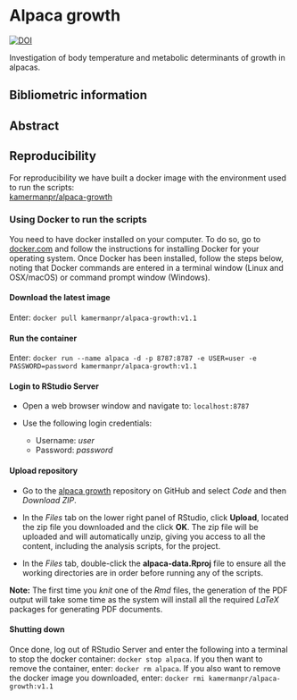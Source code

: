 # Alpaca growth

[![DOI](https://zenodo.org/badge/383789985.svg)](https://zenodo.org/badge/latestdoi/383789985)

Investigation of body temperature and metabolic determinants of growth in alpacas.

## Bibliometric information


## Abstract


## Reproducibility

For reproducibility we have built a docker image with the environment used to run the scripts:  
[kamermanpr/alpaca-growth](https://hub.docker.com/repository/docker/kamermanpr/alpaca-growth)

### Using Docker to run the scripts

You need to have docker installed on your computer. To do so, go to [docker.com](https://www.docker.com/community-edition#/download) and follow the instructions for installing Docker for your operating system. Once Docker has been installed, follow the steps below, noting that Docker commands are entered in a terminal window (Linux and OSX/macOS) or command prompt window (Windows). 

#### Download the latest image

Enter: `docker pull kamermanpr/alpaca-growth:v1.1`

#### Run the container

Enter: `docker run --name alpaca -d -p 8787:8787 -e USER=user -e PASSWORD=password kamermanpr/alpaca-growth:v1.1`

#### Login to RStudio Server

- Open a web browser window and navigate to: `localhost:8787`

- Use the following login credentials: 
    - Username: _user_	
    - Password: _password_
    
#### Upload repository

- Go to the [alpaca growth](https://github.com/kamermanpr/alpaca-growth.git) repository on GitHub and select _Code_ and then _Download ZIP_.

- In the _Files_ tab on the lower right panel of RStudio, click **Upload**, located the zip file you downloaded and the click **OK**. The zip file will be uploaded and will automatically unzip, giving you access to all the content, including the analysis scripts, for the project.

- In the _Files_ tab, double-click the **alpaca-data.Rproj** file to ensure all the working directories are in order before running any of the scripts.

**Note:** The first time you _knit_ one of the _Rmd_ files, the generation of the PDF output will take some time as the system will install all the required _LaTeX_ packages for generating PDF documents. 

#### Shutting down

Once done, log out of RStudio Server and enter the following into a terminal to stop the docker container: `docker stop alpaca`. If you then want to remove the container, enter: `docker rm alpaca`. If you also want to remove the docker image you downloaded, enter: `docker rmi kamermanpr/alpaca-growth:v1.1`
